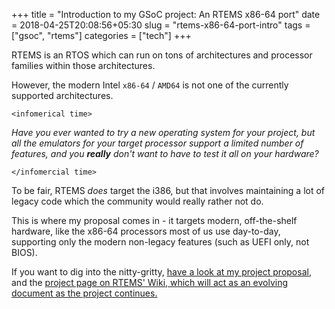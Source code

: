 +++
title = "Introduction to my GSoC project: An RTEMS x86-64 port"
date = 2018-04-25T20:08:56+05:30
slug = "rtems-x86-64-port-intro"
tags = ["gsoc", "rtems"]
categories = ["tech"]
+++

RTEMS is an RTOS which can run on tons of architectures and processor families
within those architectures.

However, the modern Intel `x86-64` / `AMD64` is not one of the currently
supported architectures.

`<infomerical time>`

_Have you ever wanted to try a new operating system for your project, but all
the emulators for your target processor support a limited number of features,
and you **really** don't want to have to test it all on your hardware?_

`</infomercial time>`

To be fair, RTEMS _does_ target the i386, but that involves maintaining a lot of
legacy code which the community would really rather not do.

This is where my proposal comes in - it targets modern, off-the-shelf hardware,
like the x86-64 processors most of us use day-to-day, supporting only the modern
non-legacy features (such as UEFI only, not BIOS).

If you want to dig into the nitty-gritty, [have a look at my project
proposal](https://docs.google.com/document/d/1X79Yj0DNqvaDFqpJMUX4gF3WC550GDvVDS5QufvAnFE/),
and the [project page on RTEMS' Wiki, which will act as an evolving document as
the project continues.](https://devel.rtems.org/wiki/GSoC/2018/x86_64_BSP)
